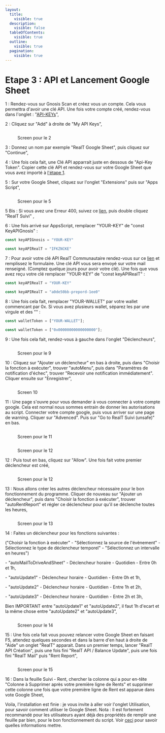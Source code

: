 ```yaml
---
layout:
  title:
    visible: true
  description:
    visible: false
  tableOfContents:
    visible: true
  outline:
    visible: true
  pagination:
    visible: true
---
```


# Etape 3 : API et Lancement Google Sheet

1 : Rendez-vous sur Gnosis Scan et créez vous un compte. Cela vous permettra d'avoir une clé API. Une fois votre compte créé, rendez-vous dans l'onglet : "[API-KEYs](https://gnosisscan.io/myapikey)",

2 : Cliquez sur "Add" à droite de "My API Keys",

<figure><img src="../.gitbook/assets/Capture d&#x27;écran 2024-02-12 110434.png" alt=""><figcaption><p>Screen pour le 2</p></figcaption></figure>

3 : Donnez un nom par exemple "RealT Google Sheet", puis cliquez sur "Continue",

4 : Une fois cela fait, une Clé API apparrait juste en dessous de "Api-Key Token". Copier cette clé API et rendez-vous sur votre Google Sheet que vous avez importé à [l'étape 1](etape-1-importation-google-sheet.md).

5 : Sur votre Google Sheet, cliquez sur l'onglet "Extensions" puis sur "Apps Script",

<figure><img src="../.gitbook/assets/Capture d&#x27;écran 2024-02-12 110923.png" alt=""><figcaption><p>Screen pour le 5</p></figcaption></figure>

5 Bis : Si vous avez une Erreur 400, suivez ce [lien](https://script.google.com/home/my), puis double cliquez "RealT Suivi"&#x20;,

6 : Une fois arrivé sur AppsScript, remplacer "YOUR-KEY" de "const KeyAPIGnosis" :

```javascript
const keyAPIGnosis = "YOUR-KEY"
```

```javascript
const keyAPIRealT = "IFKZNCKE"
```

7 : Pour avoir votre clé API RealT Communautaire rendez-vous sur ce [lien](https://forms.gle/nFVfuxk8WRZBDR6u8) et remplissez le formulaire. Une clé API vous sera envoyé sur votre mail renseigné. (Comptez quelque jours pour avoir votre clé). Une fois que vous avez reçu votre clé remplacer "YOUR-KEY" de "const keyAPIRealT" :

```javascript
const keyAPIRealT = "YOUR-KEY"
```

```javascript
const keyAPIRealT = "a0de50bb-prepord-1ee0"
```

8 : Une fois cela fait, remplacer "YOUR-WALLET" par votre wallet commencant par 0x. Si vous avez plusieurs wallet, séparez les par une virgule et des "" :

```javascript
const walletToken = ["YOUR-WALLET"];
```

```javascript
const walletToken = ["0x00000000000000000"];
```

9 : Une fois cela fait, rendez-vous à gauche dans l'onglet "Déclencheurs",

<figure><img src="../.gitbook/assets/Capture d&#x27;écran 2024-02-12 112414.png" alt=""><figcaption><p>Screen pour le 9</p></figcaption></figure>

10 : Cliquez sur "Ajouter un déclencheur" en bas à droite, puis dans "Choisir la fonction à exécuter", trouver "autoMenu", puis dans "Paramètres de notification d'échec", trouver "Recevoir une notification immédiatement". Cliquer ensuite sur "Enregistrer",

<figure><img src="../.gitbook/assets/Capture d&#x27;écran 2024-02-12 112638.png" alt=""><figcaption><p>Screen 10</p></figcaption></figure>

11 : Une page s'ouvre pour vous demander à vous connecter à votre compte google. Cela est normal nous sommes entrain de donner les autorisations au script. Connecter votre compte google, puis vous arriver sur une page de warning. Cliquer sur "Advenced". Puis sur "Go to RealT Suivi (unsafe)" en bas.

<figure><img src="../.gitbook/assets/Capture d&#x27;écran 2024-02-12 113215.png" alt=""><figcaption><p>Screen pour le 11</p></figcaption></figure>

<figure><img src="../.gitbook/assets/Capture d&#x27;écran 2024-02-12 113710.png" alt=""><figcaption><p>Screen pour le 12</p></figcaption></figure>

12 : Puis tout en bas, cliquez sur "Allow". Une fois fait votre premier déclencheur est créé,

<figure><img src="../.gitbook/assets/Capture d&#x27;écran 2024-02-12 114003.png" alt=""><figcaption><p>Screen pour le 12</p></figcaption></figure>

13 : Nous allons créer les autres déclencheur nécessaire pour le bon fonctionnement du programme. Cliquer de nouveau sur "Ajouter un déclencheur", puis dans "Choisir la fonction à exécuter", trouver "autoRentReport" et régler ce déclencheur pour qu'il se déclenche toutes les heures,

<figure><img src="../.gitbook/assets/Capture d&#x27;écran 2024-02-12 114503.png" alt=""><figcaption><p>Screen pour le 13</p></figcaption></figure>

14 : Faites un déclencheur pour les fonctions suivantes :&#x20;

("Choisir la fonction à exécuter" - "Sélectionnez la source de l'évènement" - Sélectionnez le type de déclencheur temporel" - "Sélectionnez un intervalle en heures")

&#x20;\- "autoMailToDriveAndSheet" - Déclencheur horaire - Quotidien - Entre 0h et 1h,

&#x20;\- "autoUpdate1" - Déclencheur horaire - Quotidien - Entre 0h et 1h,

&#x20;\- "autoUpdate2" - Déclencheur horaire - Quotidien - Entre 1h et 2h,

&#x20;\- "autoUpdate3" - Déclencheur horaire - Quotidien - Entre 2h et 3h,

Bien IMPORTANT entre "autoUpdate1" et "autoUpdate2", il faut 1h d'ecart et la même chose entre "autoUpdate2" et "autoUpdate3",

<figure><img src="../.gitbook/assets/Capture d&#x27;écran 2024-02-12 115027.png" alt=""><figcaption><p>Screen pour le 14</p></figcaption></figure>

15 : Une fois cela fait vous pouvez relancer votre Google Sheet en faisant F5, attendez quelques secondes et dans la barre d'en haut à droite de "Aide" un onglet "RealT" apparait. Dans un premier temps, lancer "RealT  API Création", puis une fois fini "RealT API / Balance Update", puis une fois fini "RealT Mail" puis "Rent Report",

<figure><img src="../.gitbook/assets/Capture d&#x27;écran 2024-02-12 115934.png" alt=""><figcaption><p>Screen pour le 15</p></figcaption></figure>

16 : Dans la feuille Suivi - Rent, chercher la colonne qui a pour en-tête "Colonne à Supprimer après votre première ligne de Rents" et supprimer cette colonne une fois que votre première ligne de Rent est apparue dans vote Google Sheet,

Voila, l'installation est finie : je vous invite à aller voir l'onglet Utilisation, pour savoir comment utiliser le Google Sheet. Nota : Il est fortement recommandé pour les utilisateurs ayant déjà des propriétés de remplir une feuille par bien, pour le bon fonctionnement du script. Voir [ceci](../utilisation/bien-des-proprietes.md) pour savoir quelles informations mettre.
